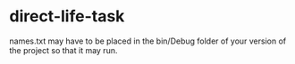 # direct-life-task
names.txt may have to be placed in the bin/Debug folder of your version of the project so that it may run.
